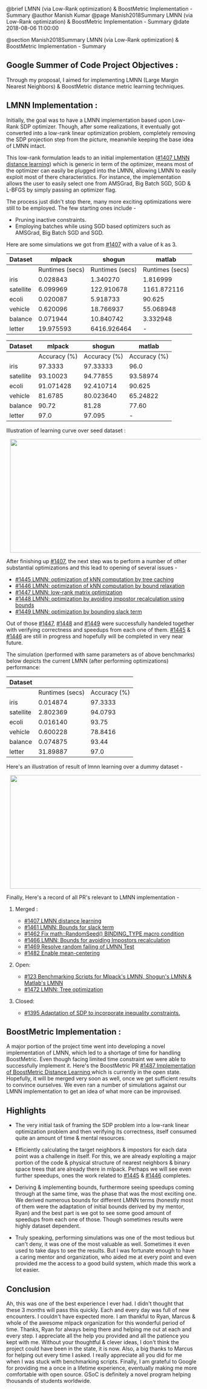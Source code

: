 @brief LMNN (via Low-Rank optimization) & BoostMetric Implementation - Summary
@author Manish Kumar
@page Manish2018Summary LMNN (via Low-Rank optimization) & BoostMetric Implementation - Summary
@date 2018-08-06 11:00:00

@section Manish2018Summary LMNN (via Low-Rank optimization) & BoostMetric Implementation - Summary

## Google Summer of Code Project Objectives :

Through my proposal, I aimed for implementing LMNN (Large Margin Nearest Neighbors) & BoostMetric distance metric learning techniques.

## LMNN Implementation :

Initially, the goal was to have a LMNN implementation based upon Low-Rank SDP optimizer. Though, after some realizations, it eventually got converted into a low-rank linear optimization problem, completely removing the SDP projection step from the picture, meanwhile keeping the base idea of LMNN intact.

This low-rank formulation leads to an initial implementation ([#1407  LMNN distance learning](https://github.com/mlpack/mlpack/pull/1407)) which is generic in term of the optimizer, means most of the optimizer can easily be plugged into the LMNN, allowing LMNN to easily exploit most of there characteristics. For instance, the implementation allows the user to easily select one from AMSGrad, Big Batch SGD, SGD & L-BFGS by simply passing an optimizer flag.

The process just didn't stop there, many more exciting optimizations were still to be employed. The few starting ones include -
 - Pruning inactive constraints.
 - Employing batches while using SGD based optimizers such as AMSGrad, Big Batch SGD and SGD.
 
 Here are some simulations we got from [#1407](https://github.com/mlpack/mlpack/pull/1407) with a value of k as 3.
 
 |  Dataset | mlpack | shogun | matlab |
| ------------- | ------------- | ------------- |  ------------- |
|      |               Runtimes  (secs)      | Runtimes (secs) | Runtimes (secs)  |
| iris |  0.028843  | 1.340270 | 1.816999 |
| satellite | 6.099969  | 122.910678| 1161.872116 |
| ecoli | 0.020087  |5.918733 | 90.625 |
| vehicle | 0.620096  |18.766937 | 55.068948 |
| balance | 0.071944 | 10.840742 | 3.332948 |
| letter | 19.975593  | 6416.926464  | - |

|  Dataset | mlpack | shogun | matlab |
| ------------- | ------------- | ------------- |  ------------- | 
|      |               Accuracy  (%)   | Accuracy (%) | Accuracy (%)  | 
| iris |  97.3333  | 97.33333 | 96.0 |
| satellite | 93.10023  | 94.77855| 93.58974 | 
| ecoli | 91.071428  |92.410714 | 90.625 |
| vehicle | 81.6785  |80.023640 | 65.24822 |
| balance | 90.72 | 81.28 | 77.60 | 
| letter | 97.0  | 97.095  | - | 

Illustration of learning curve over seed dataset :
<p>
<img src = "images/lmnn_learning_curve.png" width = "600" height = "300" hspace = "10"/>
</p>

After finishing up [#1407](https://github.com/mlpack/mlpack/pull/1407), the next step was to perform a number of other substantial optimizations and this lead to opening of several issues -
- [#1445 LMNN: optimization of kNN computation by tree caching](https://github.com/mlpack/mlpack/issues/1445 "#1455")
- [#1446 LMNN: optimization of kNN computation by bound relaxation ](https://github.com/mlpack/mlpack/issues/1446 "#1466")
- [#1447 LMNN: low-rank matrix optimization](https://github.com/mlpack/mlpack/issues/1447 "#1477")
- [#1448 LMNN: optimization by avoiding impostor recalculation using bounds](https://github.com/mlpack/mlpack/issues/1448 "1448")
- [#1449 LMNN: optimization by bounding slack term](https://github.com/mlpack/mlpack/issues/1449 "#1449 LMNN: optimization by bounding slack term")

Out of those [#1447](https://github.com/mlpack/mlpack/issues/1447 "#1447"), [#1448](https://github.com/mlpack/mlpack/issues/1448 "#1448")  and [#1449](https://github.com/mlpack/mlpack/issues/1449 "#1449") were successfully handeled together with verifying correctness and speedups from each one of them. [#1445](https://github.com/mlpack/mlpack/issues/1445 "#1445") & [#1446](https://github.com/mlpack/mlpack/issues/1446 "#1446") are still in progress and hopefully will be completed in very near future.

The simulation (performed with same parameters as of above benchmarks) below depicts the current LMNN (after performing optimizations) performance:

 |  Dataset |  |  |
| ------------- | ------------- | ------------- |
|      |               Runtimes  (secs)      | Accuracy (%) |
| iris |  0.014874  | 97.3333 |
| satellite | 2.802369  | 94.0793|
| ecoli | 0.016140  |93.75 |
| vehicle | 0.600228  |78.8416 |
| balance | 0.074875 | 93.44 |
| letter | 31.89887  | 97.0  |

Here's an illustration of result of lmnn learning over a dummy dataset - 
<p>
<img src = "images/lmnn_distance.png" width = "600" height = "300" hspace = "10"/>
</p>

Finally, Here's a record of all PR's relevant to LMNN implementation - 

1.  Merged :
	- [#1407  LMNN distance learning ](https://github.com/mlpack/mlpack/pull/1407 "#1407  LMNN distance learning ")
	- [#1461 LMNN: Bounds for slack term ](https://github.com/mlpack/mlpack/pull/1461 "#1461 LMNN: Bounds for slack term ")
	- [#1462 Fix math::RandomSeed() BINDING_TYPE macro condition ](https://github.com/mlpack/mlpack/pull/1462 "#1462 Fix math::RandomSeed() BINDING_TYPE macro condition ")
	- [#1466 LMNN: Bounds for avoiding Impostors recalculation ](https://github.com/mlpack/mlpack/pull/1466 "#1466 LMNN: Bounds for avoiding Impostors recalculation ")
	- [#1469 Resolve random failing of LMNN Test ](https://github.com/mlpack/mlpack/pull/1469 "#1469 Resolve random failing of LMNN Test ")
	- [#1482 Enable mean-centering ](https://github.com/mlpack/mlpack/pull/1482 "#1482 Enable mean-centering ")

2. Open:
	- [#123 Benchmarking Scripts for Mlpack's LMNN, Shogun's LMNN & Matlab's LMNN ](https://github.com/mlpack/benchmarks/pull/123 "#123 Benchmarking Scripts for Mlpack's LMNN, Shogun's LMNN & Matlab's LMNN ")
	- [#1472 LMNN: Tree optimization ](https://github.com/mlpack/mlpack/pull/1472 "#1472 LMNN: Tree optimization ")

3. Closed:
	- [#1395 Adaptation of SDP to incorporate inequality constraints. ](https://github.com/mlpack/mlpack/pull/1395 "#1395 Adaptation of SDP to incorporate inequality constraints. ")

## BoostMetric Implementation :

A major portion of the project time went into developing a novel implementation of LMNN, which led to a shortage of time for handling BoostMetric. Even though facing limited time constraint we were able to successfully implement it. Here's the BoostMetric PR [#1487 Implementation of BoostMetric Distance Learning ](https://github.com/mlpack/mlpack/pull/1487) which is currently in the open state. Hopefully, it will be merged very soon as well, once we get sufficient results to convince ourselves. We even ran a number of simulations against our LMNN implementation to get an idea of what more can be improvised.

## Highlights

- The very initial task of framing the SDP problem into a low-rank linear optimization problem and then verifying its correctness, itself consumed quite an amount of time & mental resources.

- Efficiently calculating the target neighbors & impostors for each data point was a challenge in itself. For this, we are already exploiting a major portion of the code & physical structure of nearest neighbors & binary space trees that are already there in mlpack. Perhaps we will see even further speedups, ones the work related to [#1445](https://github.com/mlpack/mlpack/issues/1445 "#1445") & [#1446](https://github.com/mlpack/mlpack/issues/1446 "#1446") completes.

- Deriving & implementing bounds, furthermore seeing speedups coming through at the same time, was the phase that was the most exciting one. We derived numerous bounds for different LMNN terms (honestly most of them were the adaptation of initial bounds derived by my mentor, Ryan) and the best part is we got to see some good amount of speedups from each one of those. Though sometimes results were highly dataset dependent.

- Truly speaking, performing simulations was one of the most tedious but can't deny, it was one of the most valuable as well. Sometimes it even used to take days to see the results. But I was fortunate enough to have a caring mentor and organization, who aided me at every point and even provided me the access to a good build system, which made this work a lot easier.

## Conclusion

Ah, this was one of the best experience I ever had. I didn't thought that these 3 months will pass this quickly. Each and every day was full of new encounters. I couldn't have expected more. I am thankful to Ryan, Marcus & whole of the awesome mlpack organization for this wonderful period of time. Thanks, Ryan for always being there and helping me out at each and every step. I appreciate all the help you provided and all the patience you kept with me. Without your thoughtful  & clever ideas, I don't think the project could have been in the state, it is now. Also, a big thanks to Marcus for helping out every time I asked. I really appreciate all you did for me when I was stuck with benchmarking scripts. Finally, I am grateful to Google for providing me a once in a lifetime experience, eventually making me more comfortable with open source. GSoC is definitely a novel program helping thousands of students worldwide.